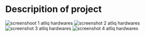 # Descripition of project

![screenshoot 1  atliq hardwares](https://github.com/aarthireddy15/Excel-Sales-Analytics/assets/149781465/34c691a4-b8e1-4f55-8413-692d24bc9501)
![screenshot 2 atliq hardwares](https://github.com/aarthireddy15/Excel-Sales-Analytics/assets/149781465/4181d15f-aed9-4bdc-a86e-37292ab8af0a)
![screenshot 3 atliq hardwares](https://github.com/aarthireddy15/Excel-Sales-Analytics/assets/149781465/e6c89cfb-de6b-4d4f-8bc4-125186bf1a2b)
![screenshot 4 atliq hardwares](https://github.com/aarthireddy15/Excel-Sales-Analytics/assets/149781465/620a457a-407e-4d4b-8ea6-e0ac8187bb59)
